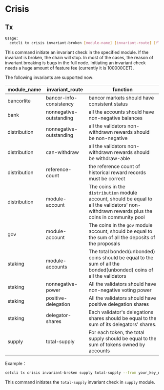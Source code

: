 # Crisis

## Tx

```BASH
Usage:
  cetcli tx crisis invariant-broken [module-name] [invariant-route] [flags]
```

This command initiate an invariant check in the specified module. If the invariant is broken, the chain will stop. In most of the cases, the reason of invariant breaking is bugs in the full node.
Initiating an invariant check needs a huge amount of feature fee (currently it is 100000CET).

The following invariants are supported now:

| module\_name  | invariant\_route         | function                                                     |
| ------------ | ----------------------- | ------------------------------------------------------------ |
| bancorlite   | bancor-info-consistency | bancor markets should have consistent status               |
| bank         | nonnegative-outstanding | all the accounts should have non-negative balances   |
| distribution | nonnegative-outstanding | all the validators non-withdrawn rewards should be non-negative |
| distribution | can-withdraw            | all the validators non-withdrawn rewards should be withdraw-able |
| distribution | reference-count         | the reference count of historical reward records must be correct |
| distribution | module-account          | The coins in the `distribution` module account, should be equal to all the validators' non-withdrawn rewards plus the coins in community pool |
| gov          | module-account          | The coins in the `gov` module account, should be equal to the sum of all the deposits of the proposals |
| staking      | module-accounts         | The total bonded(unbonded) coins should be equal to the sum of all the bonded(unbonded) coins of all the validators |
| staking      | nonnegative-power       | All the validators should have non-negative voting power    |
| staking      | positive-delegation     | All the validators should have positive delegation shares   |
| staking      | delegator-shares        | Each validator's delegations shares should be equal to the sum of its delegators' shares. |
| supply       | total-supply            | For each token, the total supply should be equal to the sum of tokens owned by accounts  |

Example：

```bash
cetcli tx crisis invariant-broken supply total-supply --from your_key_name --gas=30000 --fees=600000cet --chain-id=coinexdex
```

This command initiates the `total-supply` invariant check in `supply` module.

